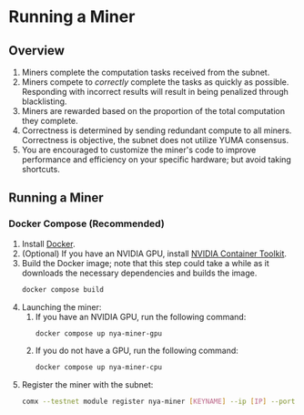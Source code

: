 # Running a Miner

## Overview

1. Miners complete the computation tasks received from the subnet.
2. Miners compete to *correctly* complete the tasks as quickly as possible. Responding with incorrect results will result in being penalized through blacklisting.
3. Miners are rewarded based on the proportion of the total computation they complete.
4. Correctness is determined by sending redundant compute to all miners. Correctness is objective, the subnet does not utilize YUMA consensus.
5. You are encouraged to customize the miner's code to improve performance and efficiency on your specific hardware; but avoid taking shortcuts. 




## Running a Miner <a name="miner" />

### Docker Compose (Recommended)

1. Install [Docker](https://docs.docker.com/engine/install/).
2. (Optional) If you have an NVIDIA GPU, install [NVIDIA Container Toolkit](https://docs.nvidia.com/datacenter/cloud-native/container-toolkit/install-guide.html#docker).
3. Build the Docker image; note that this step could take a while as it downloads the necessary dependencies and builds the image.
    ```bash
    docker compose build
    ```
4. Launching the miner:
   1. If you have an NVIDIA GPU, run the following command:
        ```bash
        docker compose up nya-miner-gpu
        ```
   2. If you do not have a GPU, run the following command:
       ```bash
       docker compose up nya-miner-cpu
       ```
5. Register the miner with the subnet:
    ```bash
    comx --testnet module register nya-miner [KEYNAME] --ip [IP] --port 9910 --netuid 23
    ```
